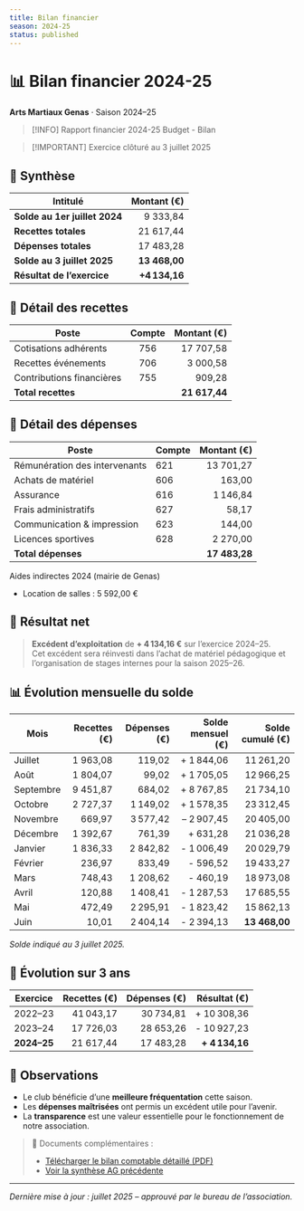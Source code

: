 ```yaml
---
title: Bilan financier
season: 2024-25
status: published
---
```

# 📊 Bilan financier 2024-25
**Arts Martiaux Genas** · Saison 2024–25 

> [!INFO] Rapport financier 2024-25
> Budget - Bilan

> [!IMPORTANT] Exercice clôturé au 3 juillet 2025

## 📌 Synthèse

| Intitulé                      | Montant (€)   |
|-------------------------------|--------------:|
| **Solde au 1er juillet 2024** |   9 333,84    |
| **Recettes totales**          |   21 617,44   |
| **Dépenses totales**          |   17 483,28   |
| **Solde au 3 juillet 2025**   | **13 468,00** |
| **Résultat de l’exercice**    | **+4 134,16** |

## 🔹 Détail des recettes

| Poste                     | Compte | Montant (€)   |
|---------------------------|:------:|--------------:|
| Cotisations adhérents     | 756    |   17 707,58   |
| Recettes événements       | 706    |   3 000,58    |
| Contributions financières | 755    |   909,28      |
| **Total recettes**        |        | **21 617,44** |

## 🔹 Détail des dépenses

| Poste                         | Compte | Montant (€)   |
|-------------------------------|--------|--------------:|
| Rémunération des intervenants | 621    |   13 701,27   |
| Achats de matériel            | 606    |   163,00      |
| Assurance                     | 616    |   1 146,84    |
| Frais administratifs          | 627    |   58,17       |
| Communication & impression    | 623    |   144,00      |
| Licences sportives            | 628    |   2 270,00    |
| **Total dépenses**            |        | **17 483,28** |

Aides indirectes 2024 (mairie de Genas)
- Location de salles : 5 592,00 €

## 🔹 Résultat net

> **Excédent d’exploitation** de **+ 4 134,16 €** sur l’exercice 2024–25.  
> Cet excédent sera réinvesti dans l’achat de matériel pédagogique et l’organisation de stages internes pour la saison 2025–26.

## 📊 Évolution mensuelle du solde

| Mois      | Recettes (€) | Dépenses (€) | Solde mensuel (€) | Solde cumulé (€) |
|-----------|-------------:|-------------:|------------------:|-----------------:|
| Juillet   | 1 963,08     | 119,02       | + 1 844,06        |   11 261,20      |
| Août      | 1 804,07     | 99,02        | + 1 705,05        |   12 966,25      |
| Septembre | 9 451,87     | 684,02       | + 8 767,85        |   21 734,10      |
| Octobre   | 2 727,37     | 1 149,02     | + 1 578,35        |   23 312,45      |
| Novembre  | 669,97       | 3 577,42     | – 2 907,45        |   20 405,00      |
| Décembre  | 1 392,67     | 761,39       | + 631,28          |   21 036,28      |
| Janvier   | 1 836,33     | 2 842,82     | - 1 006,49        |   20 029,79      |
| Février   | 236,97       | 833,49       | - 596,52          |   19 433,27      |
| Mars      | 748,43       | 1 208,62     | - 460,19          |   18 973,08      |
| Avril     | 120,88       | 1 408,41     | - 1 287,53        |   17 685,55      |
| Mai       | 472,49       | 2 295,91     | - 1 823,42        |   15 862,13      |
| Juin      | 10,01        | 2 404,14     | - 2 394,13        | **13 468,00**    |

_Solde indiqué au 3 juillet 2025._

## 🔹 Évolution sur 3 ans

| Exercice     | Recettes (€) | Dépenses (€) | Résultat (€)  |
|--------------|-------------:|-------------:|--------------:|
|   2022–23    | 41 043,17    | 30 734,81    |   + 10 308,36  |
|   2023–24    | 17 726,03    | 28 653,26    |   - 10 927,23  |
| **2024–25**  | 21 617,44    | 17 483,28    | **+ 4 134,16** |

## 🔹 Observations

- Le club bénéficie d’une **meilleure fréquentation** cette saison.
- Les **dépenses maîtrisées** ont permis un excédent utile pour l’avenir.
- La **transparence** est une valeur essentielle pour le fonctionnement de notre association.

> 📎 Documents complémentaires :
> - [Télécharger le bilan comptable détaillé (PDF)](/documents/bilan-2024-2025.pdf)
> - [Voir la synthèse AG précédente](/documents/pv-ag-2024.pdf)

---

*Dernière mise à jour : juillet 2025 – approuvé par le bureau de l’association.*